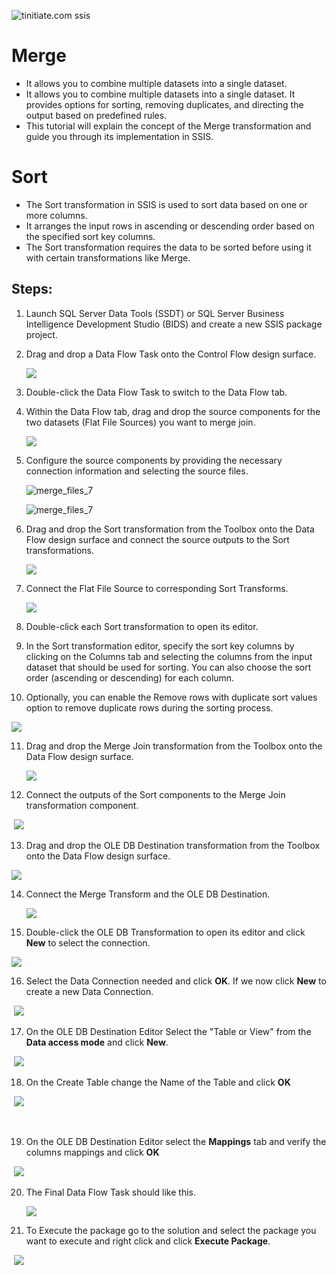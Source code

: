  ![tinitiate.com ssis](/images/tiniaitessis.png)
# Merge

* It allows you to combine multiple datasets into a single dataset. 
* It allows you to combine multiple datasets into a single dataset. It provides options for sorting, removing duplicates, and directing the output based on predefined rules. 
* This tutorial will explain the concept of the Merge transformation and guide you through its implementation in SSIS.

# Sort 

* The Sort transformation in SSIS is used to sort data based on one or more columns.
*  It arranges the input rows in ascending or descending order based on the specified sort key columns. 
* The Sort transformation requires the data to be sorted before using it with certain transformations like Merge.

## Steps:

1. Launch SQL Server Data Tools (SSDT) or SQL Server Business Intelligence Development Studio (BIDS) and create a new SSIS package project.

2. Drag and drop a Data Flow Task onto the Control Flow design surface.

   

   ![](/images/merge_join/merge_files_1.png)

   

3. Double-click the Data Flow Task to switch to the Data Flow tab.

4. Within the Data Flow tab, drag and drop the source components for the two datasets (Flat File Sources) you want to merge join. 

   

   ![](/images/merge_join/merge_files_2.png)

   

5. Configure the source components by providing the necessary connection information and selecting the source files.

   

   ![merge_files_7](/images/merge/image-15.png)

   

   ![merge_files_7](/images/merge/image-16.png)

   

6. Drag and drop the Sort transformation from the Toolbox onto the Data Flow design surface and connect the source outputs to the Sort transformations.

   

   ![](/images/merge/image-17.png)

   

7. Connect the Flat File Source to corresponding Sort Transforms.

   

   ![](/images/merge/image-18.png)

   

8. Double-click each Sort transformation to open its editor.

9. In the Sort transformation editor, specify the sort key columns by clicking on the Columns tab and selecting the columns from the input dataset that should be used for sorting. You can also choose the sort order (ascending or descending) for each column.

10. Optionally, you can enable the Remove rows with duplicate sort values option to remove duplicate rows during the sorting process.

   

   ![](/images/merge/image-19.png)

   

11. Drag and drop the Merge Join transformation from the Toolbox onto the Data Flow design surface.

    

    ![](/images/merge/merge-1.png)

    

12. Connect the outputs of the Sort components to the Merge Join transformation component.

    

​						![](/images/merge/merge-2.png)



13. Drag and drop the OLE DB Destination transformation from the Toolbox onto the Data Flow design surface.

    

![](/images/merge/merge-4.png)



14. Connect the Merge Transform and the OLE DB Destination.

    

    ![](/images/merge/image-20.png)

    

15. Double-click the OLE DB Transformation to open its editor and click **New** to select the connection.



![](/images/merge/merge-5.png)



16. Select the Data Connection needed and click **OK**. If we now click **New** to create a new Data Connection.

    

​													![](/images/merge/merge-6.png)



17. On the OLE DB Destination Editor Select the "Table or View" from the **Data access mode** and click **New**.

    

​      											 ![](/images/merge/merge-7.png)



18. On the Create Table change the Name of the Table and click  **OK**

    

​												![](/images/merge/merge-8.png)

​     

19. On the OLE DB Destination Editor select the **Mappings** tab and verify the columns mappings and click **OK**

    

​      										  ![](/images/merge/merge-9.png)



20. The Final Data Flow Task should like this.

    

    ![](/images/merge/merge-10.png)

21. To Execute the package go to the solution and select the package you want to execute and right click and click **Execute Package**.



​															       ![](/images/merge/execute-package.png)
